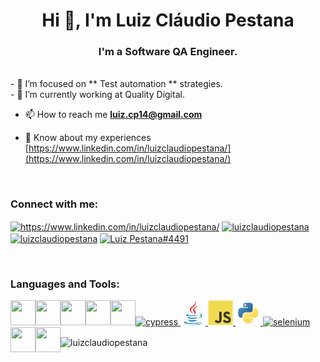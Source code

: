 <h1 align="center">Hi 👋, I'm Luiz Cláudio Pestana</h1>
<h3 align="center">I'm a Software QA Engineer.</h3>
<br>
- 🌱 I’m focused on ** Test automation ** strategies. 
<br>
- 🔭 I’m currently working at Quality Digital.

- 📫 How to reach me **luiz.cp14@gmail.com**

- 📄 Know about my experiences [https://www.linkedin.com/in/luizclaudiopestana/](https://www.linkedin.com/in/luizclaudiopestana/)
<br>
<h3 align="left">Connect with me:</h3>
<p align="left">
<a href="https://linkedin.com/in/luizclaudiopestana/" target="blank"><img align="center" src="https://raw.githubusercontent.com/rahuldkjain/github-profile-readme-generator/master/src/images/icons/Social/linked-in-alt.svg" alt="https://www.linkedin.com/in/luizclaudiopestana/" height="30" width="40" /></a>
<a href="https://fb.com/luizclaudiopestana" target="blank"><img align="center" src="https://raw.githubusercontent.com/rahuldkjain/github-profile-readme-generator/master/src/images/icons/Social/facebook.svg" alt="luizclaudiopestana" height="30" width="40" /></a>
<a href="https://instagram.com/luizclaudiopestana" target="blank"><img align="center" src="https://raw.githubusercontent.com/rahuldkjain/github-profile-readme-generator/master/src/images/icons/Social/instagram.svg" alt="luizclaudiopestana" height="30" width="40" /></a>
<a href="https://discord.gg/Luiz Pestana#4491" target="blank"><img align="center" src="https://raw.githubusercontent.com/rahuldkjain/github-profile-readme-generator/master/src/images/icons/Social/discord.svg" alt="Luiz Pestana#4491" height="30" width="40" /></a>
</p>
<br>
<h3 align="left">Languages and Tools:</h3>
<p align="left"> <a href="https://www.cypress.io" target="_blank" rel="noreferrer"> <img src="https://raw.githubusercontent.com/simple-icons/simple-icons/6e46ec1fc23b60c8fd0d2f2ff46db82e16dbd75f/icons/cypress.svg" alt="cypress" width="40" height="40"/> </a> <a href="https://www.java.com" target="_blank" rel="noreferrer"> <img src="https://raw.githubusercontent.com/devicons/devicon/master/icons/java/java-original.svg" alt="java" width="40" height="40"/> </a> <a href="https://developer.mozilla.org/en-US/docs/Web/JavaScript" target="_blank" rel="noreferrer"> <img src="https://raw.githubusercontent.com/devicons/devicon/master/icons/javascript/javascript-original.svg" alt="javascript" width="40" height="40"/> </a> <a href="https://www.python.org" target="_blank" rel="noreferrer"> <img src="https://raw.githubusercontent.com/devicons/devicon/master/icons/python/python-original.svg" alt="python" width="40" height="40"/> </a> <a href="https://www.selenium.dev" target="_blank" rel="noreferrer"> <img src="https://raw.githubusercontent.com/detain/svg-logos/780f25886640cef088af994181646db2f6b1a3f8/svg/selenium-logo.svg" alt="selenium" width="40" height="40"/> </a> <img align="left" src="https://cdn.jsdelivr.net/gh/devicons/devicon/icons/nodejs/nodejs-original-wordmark.svg" width="40" height="40"/> <img align="left" src="https://cdn.jsdelivr.net/gh/devicons/devicon/icons/express/express-original.svg" width="40" height="40"/> <img align="left" src="https://cdn.jsdelivr.net/gh/devicons/devicon/icons/vscode/vscode-original.svg" width="40" height="40" /> <img align="left" src="https://cdn.jsdelivr.net/gh/devicons/devicon/icons/sequelize/sequelize-original.svg" width="40" height="40" /> <img align="left" src="https://cdn.jsdelivr.net/gh/devicons/devicon/icons/postgresql/postgresql-original.svg" width="40" height="40" /> <img align="left" src="https://cdn.jsdelivr.net/gh/devicons/devicon/icons/git/git-original.svg" width="40" height="40"/>  <img align="left" src="https://cdn.jsdelivr.net/gh/devicons/devicon/icons/github/github-original.svg" width="40" height="40"/>
</p> 


          
           

<p><img align="center" src="https://github-readme-stats.vercel.app/api/top-langs?username=luizclaudiopestana&show_icons=true&locale=en&layout=compact" alt="luizclaudiopestana" /></p>



<!---
### Hi there 👋
**LuizClaudioPestana/LuizClaudioPestana** is a ✨ _special_ ✨ repository because its `README.md` (this file) appears on your GitHub profile.

Here are some ideas to get you started:

- 🔭 I’m currently working on ...
- 🌱 I’m currently learning ...
- 👯 I’m looking to collaborate on ...
- 🤔 I’m looking for help with ...
- 💬 Ask me about ...
- 📫 How to reach me: ...
- 😄 Pronouns: ...
- ⚡ Fun fact: ...
--->
